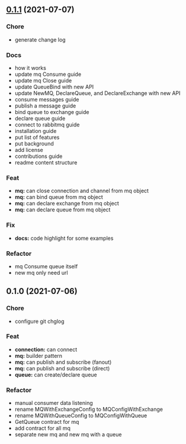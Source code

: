 
<a name="0.1.1"></a>
## [0.1.1](https://github.com/hadihammurabi/go-rabbitmq/compare/0.1.0...0.1.1) (2021-07-07)

### Chore

* generate change log

### Docs

* how it works
* update mq Consume guide
* update mq Close guide
* update QueueBind with new API
* update NewMQ, DeclareQueue, and DeclareExchange with new API
* consume messages guide
* publish a message guide
* bind queue to exchange guide
* declare queue guide
* connect to rabbitmq guide
* installation guide
* put list of features
* put background
* add license
* contributions guide
* readme content structure

### Feat

* **mq:** can close connection and channel from mq object
* **mq:** can bind queue from mq object
* **mq:** can declare exchange from mq object
* **mq:** can declare queue from mq object

### Fix

* **docs:** code highlight for some examples

### Refactor

* mq Consume queue itself
* new mq only need url


<a name="0.1.0"></a>
## 0.1.0 (2021-07-06)

### Chore

* configure git chglog

### Feat

* **connection:** can connect
* **mq:** builder pattern
* **mq:** can publish and subscribe (fanout)
* **mq:** can publish and subscribe (direct)
* **queue:** can create/declare queue

### Refactor

* manual consumer data listening
* rename MQWithExchangeConfig to MQConfigWithExchange
* rename MQWithQueueConfig to MQConfigWithQueue
* GetQueue contract for mq
* add contract for all mq
* separate new mq and new mq with a queue

